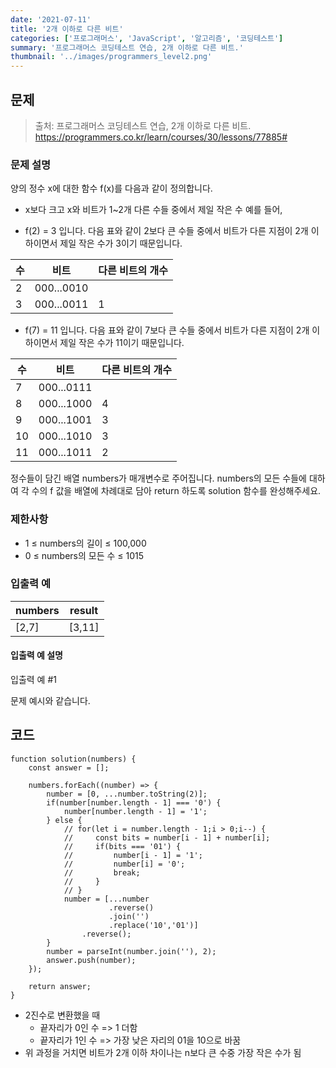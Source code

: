```yaml
---
date: '2021-07-11'
title: '2개 이하로 다른 비트'
categories: ['프로그래머스', 'JavaScript', '알고리즘', '코딩테스트']
summary: '프로그래머스 코딩테스트 연습, 2개 이하로 다른 비트.'
thumbnail: '../images/programmers_level2.png'
---
```


## 문제

> 출처: 프로그래머스 코딩테스트 연습, 2개 이하로 다른 비트.
> <br>https://programmers.co.kr/learn/courses/30/lessons/77885#

### 문제 설명

양의 정수 x에 대한 함수 f(x)를 다음과 같이 정의합니다.

- x보다 크고 x와 비트가 1~2개 다른 수들 중에서 제일 작은 수
  예를 들어,

- f(2) = 3 입니다. 다음 표와 같이 2보다 큰 수들 중에서 비트가 다른 지점이 2개 이하이면서 제일 작은 수가 3이기 때문입니다.

| 수  | 비트       | 다른 비트의 개수 |
| --- | ---------- | ---------------- |
| 2   | 000...0010 |
| 3   | 000...0011 | 1                |

- f(7) = 11 입니다. 다음 표와 같이 7보다 큰 수들 중에서 비트가 다른 지점이 2개 이하이면서 제일 작은 수가 11이기 때문입니다.

| 수  | 비트       | 다른 비트의 개수 |
| --- | ---------- | ---------------- |
| 7   | 000...0111 |                  |
| 8   | 000...1000 | 4                |
| 9   | 000...1001 | 3                |
| 10  | 000...1010 | 3                |
| 11  | 000...1011 | 2                |

정수들이 담긴 배열 numbers가 매개변수로 주어집니다. numbers의 모든 수들에 대하여 각 수의 f 값을 배열에 차례대로 담아 return 하도록 solution 함수를 완성해주세요.

### 제한사항

- 1 ≤ numbers의 길이 ≤ 100,000
- 0 ≤ numbers의 모든 수 ≤ 1015

### 입출력 예

| numbers | result |
| ------- | ------ |
| [2,7]   | [3,11] |

#### 입출력 예 설명

입출력 예 #1

문제 예시와 같습니다.

## 코드

```
function solution(numbers) {
    const answer = [];

    numbers.forEach((number) => {
        number = [0, ...number.toString(2)];
        if(number[number.length - 1] === '0') {
            number[number.length - 1] = '1';
        } else {
            // for(let i = number.length - 1;i > 0;i--) {
            //     const bits = number[i - 1] + number[i];
            //     if(bits === '01') {
            //         number[i - 1] = '1';
            //         number[i] = '0';
            //         break;
            //     }
            // }
            number = [...number
                      .reverse()
                      .join('')
                      .replace('10','01')]
                .reverse();
        }
        number = parseInt(number.join(''), 2);
        answer.push(number);
    });

    return answer;
}
```

- 2진수로 변환했을 때
  - 끝자리가 0인 수 => 1 더함
  - 끝자리가 1인 수 => 가장 낮은 자리의 01을 10으로 바꿈
- 위 과정을 거치면 비트가 2개 이하 차이나는 n보다 큰 수중 가장 작은 수가 됨

